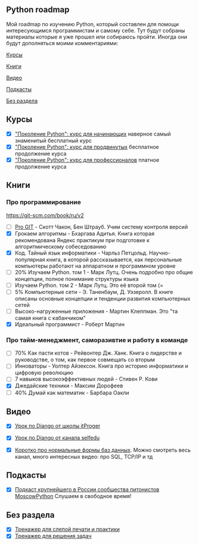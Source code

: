 ## Python roadmap

Мой roadmap по изучению Python, который составлен для помощи интересующимся программистам и самому себе.
Тут будут собраны материалы которые я уже прошел или собираюсь пройти. Иногда они будут дополняться моими комментариями:

[Курсы](#title1)

[Книги](#title2)

[Видео](#title3)

[Подкасты](#title4)

[Без раздела](#title5)

## <a id="title1">Курсы</a>
- [x] ["Поколение Python": курс для начинающих](https://stepik.org/course/58852/promo) наверное самый знаменитый бесплатный курс
- [x] ["Поколение Python": курс для продвинутых](https://stepik.org/course/68343/promo?search=2343302076) бесплатное продолжение курса
- [x] ["Поколение Python": курс для профессионалов](https://stepik.org/course/82541/promo) платное продолжение курса

## <a id="title2">Книги</a>
### Про программирование
https://git-scm.com/book/ru/v2
- [ ] [Pro GIT](https://git-scm.com/book/ru/v2) - Скотт Чакон, Бен Штрауб. Учим систему контроля версий
- [x] Грокаем алгоритмы - Бхаргава Адитья. Книга которая рекомендована Яндекс практикум при подготовке к алгоритмическому собеседованию
- [x] Код. Тайный язык информатики - Чарльз Петцольд. Научно-популярная книга, в которой рассказывается, как персональные компьютеры работают на аппаратном и программном уровне
- [ ] 20% Изучаем Python. том 1 - Марк Лутц. Очень подробно про общие концепции, полное понимание структуры языка
- [ ] Изучаем Python. том 2 - Марк Лутц. Это её второй том (=
- [ ] 5% Компьютерные сети - Э. Таненбаум, Д. Уэзеролл. В книге описаны основные концепции и тенденции развития компьютерных сетей
- [ ] Высоко-нагруженные приложения - Мартин Клеппман. Это "та самая книга с кабанчиком"
- [x] Идеальный программист - Роберт Мартин

### Про тайм-менеджмент, саморазивтие и работу в команде
- [ ] 70% Как пасти котов - Рейвонтер Дж. Ханк. Книга о лидерстве и руководстве, о том, как первое совмещать со вторым
- [ ] Инноваторы - Уолтер Айзексон. Книга про историю информатики и цифровую революцию
- [ ] 7 навыков высокоэффективных людей - Стивен Р. Кови
- [x] Джедайские техники - Максим Дорофеев
- [ ] 40% Думай как математик - Барбара Оакли

## <a id="title3">Видео</a>
- [x] [Урок по Django от школы itProger](https://www.youtube.com/watch?v=L-FyeHQwo4U&list=PLDyJYA6aTY1nZ9fSGcsK4wqeu-xaJksQQ)
- [x] [Урок по Django от канала selfedu](https://www.youtube.com/watch?v=FyTL1bnUx5I&list=PLA0M1Bcd0w8xO_39zZll2u1lz_Q-Mwn1F)
- [x] [Коротко про нормальные формы баз данных](https://www.youtube.com/watch?v=zqQxWdTpSIA). Можно смотреть весь канал, много интересных видео: про SQL, TCP/IP и тд


## <a id="title4">Подкасты</a>
- [x] [Подкаст крупнейшего в России сообщества питонистов MoscowPython](https://podcast.python.ru/) Слушаем в свободное время!

## <a id="title5">Без раздела</a>
- [x] [Тренажер для слепой печати и практики](https://www.speedcoder.net/)
- [x] [Тренажер для решения задач](https://www.codewars.com/)
